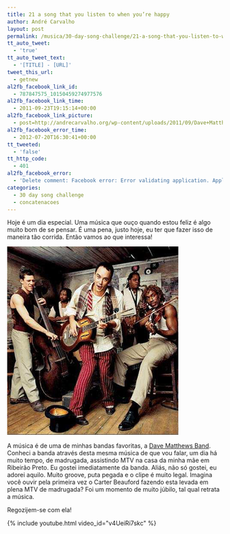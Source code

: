 ```yaml
---
title: 21 a song that you listen to when you’re happy
author: André Carvalho
layout: post
permalink: /musica/30-day-song-challenge/21-a-song-that-you-listen-to-when-you%e2%80%99re-happy/
tt_auto_tweet:
  - 'true'
tt_auto_tweet_text:
  - '[TITLE] - [URL]'
tweet_this_url:
  - getnew
al2fb_facebook_link_id:
  - 787847575_10150459274977576
al2fb_facebook_link_time:
  - 2011-09-23T19:15:14+00:00
al2fb_facebook_link_picture:
  - post=http://andrecarvalho.org/wp-content/uploads/2011/09/Dave+Matthews+Band.jpg
al2fb_facebook_error_time:
  - 2012-07-20T16:30:41+00:00
tt_tweeted:
  - 'false'
tt_http_code:
  - 401
al2fb_facebook_error:
  - 'Delete comment: Facebook error: Error validating application. Application has been deleted.'
categories:
  - 30 day song challenge
  - concatenacoes
---
```


Hoje é um dia especial. Uma música que ouço quando estou feliz é algo muito bom de se pensar. É uma pena, justo hoje, eu ter que fazer isso de maneira tão corrida. Então vamos ao que interessa!

![Dave Matthews Band](/wp-content/uploads/2011/09/Dave+Matthews+Band.jpg)

A música é de uma de minhas bandas favoritas, a [Dave Matthews Band](http://en.wikipedia.org/wiki/Dave_Matthews_Band). Conheci a banda através desta mesma música de que vou falar, um dia há muito tempo, de madrugada, assistindo MTV na casa da minha mãe em Ribeirão Preto. Eu gostei imediatamente da banda. Aliás, não só gostei, eu adorei aquilo. Muito groove, puta pegada e o clipe é muito legal. Imagina você ouvir pela primeira vez o Carter Beauford fazendo esta levada em plena MTV de madrugada? Foi um momento de muito júbilo, tal qual retrata a música.

Regozijem-se com ela!

{% include youtube.html video_id="v4UeiRi7skc" %}
